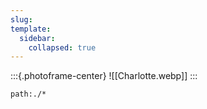 ```yaml
---
slug: 
template:
  sidebar:
    collapsed: true
---
```


:::{.photoframe-center}
![[Charlotte.webp]]
:::

```query
path:./*
```

